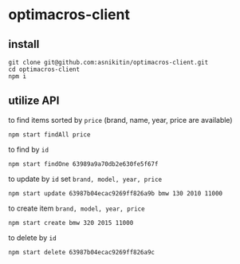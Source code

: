 # optimacros-client

## install

```
git clone git@github.com:asnikitin/optimacros-client.git
cd optimacros-client
npm i
```

## utilize API

to find items sorted by `price` (brand, name, year, price are available)

```
npm start findAll price
```

to find by `id`

```
npm start findOne 63989a9a70db2e630fe5f67f
```

to update by `id` set `brand, model, year, price`

```
npm start update 63987b04ecac9269ff826a9b bmw 130 2010 11000
```

to create item `brand, model, year, price`

```
npm start create bmw 320 2015 11000
```

to delete by `id`

```
npm start delete 63987b04ecac9269ff826a9c
```
